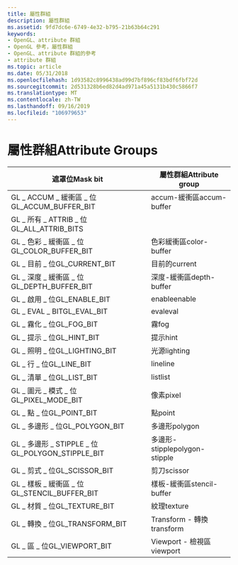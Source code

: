 ```yaml
---
title: 屬性群組
description: 屬性群組
ms.assetid: 9fd7dc6e-6749-4e32-b795-21b63b64c291
keywords:
- OpenGL、attribute 群組
- OpenGL 參考，屬性群組
- OpenGL、attribute 群組的參考
- attribute 群組
ms.topic: article
ms.date: 05/31/2018
ms.openlocfilehash: 1d93582c8996438ad99d7bf896cf83bdf6fbf72d
ms.sourcegitcommit: 2d531328b6ed82d4ad971a45a5131b430c5866f7
ms.translationtype: MT
ms.contentlocale: zh-TW
ms.lasthandoff: 09/16/2019
ms.locfileid: "106979653"
---
```

# <a name="attribute-groups"></a><span data-ttu-id="9b8ee-107">屬性群組</span><span class="sxs-lookup"><span data-stu-id="9b8ee-107">Attribute Groups</span></span>



| <span data-ttu-id="9b8ee-108">遮罩位</span><span class="sxs-lookup"><span data-stu-id="9b8ee-108">Mask bit</span></span>                  | <span data-ttu-id="9b8ee-109">屬性群組</span><span class="sxs-lookup"><span data-stu-id="9b8ee-109">Attribute group</span></span> |
|---------------------------|-----------------|
| <span data-ttu-id="9b8ee-110">GL \_ ACCUM \_ 緩衝區 \_ 位</span><span class="sxs-lookup"><span data-stu-id="9b8ee-110">GL\_ACCUM\_BUFFER\_BIT</span></span>    | <span data-ttu-id="9b8ee-111">accum-緩衝區</span><span class="sxs-lookup"><span data-stu-id="9b8ee-111">accum-buffer</span></span>    |
| <span data-ttu-id="9b8ee-112">GL \_ 所有 \_ ATTRIB \_ 位</span><span class="sxs-lookup"><span data-stu-id="9b8ee-112">GL\_ALL\_ATTRIB\_BITS</span></span>     |                 |
| <span data-ttu-id="9b8ee-113">GL \_ 色彩 \_ 緩衝區 \_ 位</span><span class="sxs-lookup"><span data-stu-id="9b8ee-113">GL\_COLOR\_BUFFER\_BIT</span></span>    | <span data-ttu-id="9b8ee-114">色彩緩衝區</span><span class="sxs-lookup"><span data-stu-id="9b8ee-114">color-buffer</span></span>    |
| <span data-ttu-id="9b8ee-115">GL \_ 目前 \_ 位</span><span class="sxs-lookup"><span data-stu-id="9b8ee-115">GL\_CURRENT\_BIT</span></span>          | <span data-ttu-id="9b8ee-116">目前的</span><span class="sxs-lookup"><span data-stu-id="9b8ee-116">current</span></span>         |
| <span data-ttu-id="9b8ee-117">GL \_ 深度 \_ 緩衝區 \_ 位</span><span class="sxs-lookup"><span data-stu-id="9b8ee-117">GL\_DEPTH\_BUFFER\_BIT</span></span>    | <span data-ttu-id="9b8ee-118">深度-緩衝區</span><span class="sxs-lookup"><span data-stu-id="9b8ee-118">depth-buffer</span></span>    |
| <span data-ttu-id="9b8ee-119">GL \_ 啟用 \_ 位</span><span class="sxs-lookup"><span data-stu-id="9b8ee-119">GL\_ENABLE\_BIT</span></span>           | <span data-ttu-id="9b8ee-120">enable</span><span class="sxs-lookup"><span data-stu-id="9b8ee-120">enable</span></span>          |
| <span data-ttu-id="9b8ee-121">GL \_ EVAL \_ BIT</span><span class="sxs-lookup"><span data-stu-id="9b8ee-121">GL\_EVAL\_BIT</span></span>             | <span data-ttu-id="9b8ee-122">eval</span><span class="sxs-lookup"><span data-stu-id="9b8ee-122">eval</span></span>            |
| <span data-ttu-id="9b8ee-123">GL \_ 霧化 \_ 位</span><span class="sxs-lookup"><span data-stu-id="9b8ee-123">GL\_FOG\_BIT</span></span>              | <span data-ttu-id="9b8ee-124">霧</span><span class="sxs-lookup"><span data-stu-id="9b8ee-124">fog</span></span>             |
| <span data-ttu-id="9b8ee-125">GL \_ 提示 \_ 位</span><span class="sxs-lookup"><span data-stu-id="9b8ee-125">GL\_HINT\_BIT</span></span>             | <span data-ttu-id="9b8ee-126">提示</span><span class="sxs-lookup"><span data-stu-id="9b8ee-126">hint</span></span>            |
| <span data-ttu-id="9b8ee-127">GL \_ 照明 \_ 位</span><span class="sxs-lookup"><span data-stu-id="9b8ee-127">GL\_LIGHTING\_BIT</span></span>         | <span data-ttu-id="9b8ee-128">光源</span><span class="sxs-lookup"><span data-stu-id="9b8ee-128">lighting</span></span>        |
| <span data-ttu-id="9b8ee-129">GL \_ 行 \_ 位</span><span class="sxs-lookup"><span data-stu-id="9b8ee-129">GL\_LINE\_BIT</span></span>             | <span data-ttu-id="9b8ee-130">line</span><span class="sxs-lookup"><span data-stu-id="9b8ee-130">line</span></span>            |
| <span data-ttu-id="9b8ee-131">GL \_ 清單 \_ 位</span><span class="sxs-lookup"><span data-stu-id="9b8ee-131">GL\_LIST\_BIT</span></span>             | <span data-ttu-id="9b8ee-132">list</span><span class="sxs-lookup"><span data-stu-id="9b8ee-132">list</span></span>            |
| <span data-ttu-id="9b8ee-133">GL \_ 圖元 \_ 模式 \_ 位</span><span class="sxs-lookup"><span data-stu-id="9b8ee-133">GL\_PIXEL\_MODE\_BIT</span></span>      | <span data-ttu-id="9b8ee-134">像素</span><span class="sxs-lookup"><span data-stu-id="9b8ee-134">pixel</span></span>           |
| <span data-ttu-id="9b8ee-135">GL \_ 點 \_ 位</span><span class="sxs-lookup"><span data-stu-id="9b8ee-135">GL\_POINT\_BIT</span></span>            | <span data-ttu-id="9b8ee-136">點</span><span class="sxs-lookup"><span data-stu-id="9b8ee-136">point</span></span>           |
| <span data-ttu-id="9b8ee-137">GL \_ 多邊形 \_ 位</span><span class="sxs-lookup"><span data-stu-id="9b8ee-137">GL\_POLYGON\_BIT</span></span>          | <span data-ttu-id="9b8ee-138">多邊形</span><span class="sxs-lookup"><span data-stu-id="9b8ee-138">polygon</span></span>         |
| <span data-ttu-id="9b8ee-139">GL \_ 多邊形 \_ STIPPLE \_ 位</span><span class="sxs-lookup"><span data-stu-id="9b8ee-139">GL\_POLYGON\_STIPPLE\_BIT</span></span> | <span data-ttu-id="9b8ee-140">多邊形-stipple</span><span class="sxs-lookup"><span data-stu-id="9b8ee-140">polygon-stipple</span></span> |
| <span data-ttu-id="9b8ee-141">GL \_ 剪式 \_ 位</span><span class="sxs-lookup"><span data-stu-id="9b8ee-141">GL\_SCISSOR\_BIT</span></span>          | <span data-ttu-id="9b8ee-142">剪刀</span><span class="sxs-lookup"><span data-stu-id="9b8ee-142">scissor</span></span>         |
| <span data-ttu-id="9b8ee-143">GL \_ 樣板 \_ 緩衝區 \_ 位</span><span class="sxs-lookup"><span data-stu-id="9b8ee-143">GL\_STENCIL\_BUFFER\_BIT</span></span>  | <span data-ttu-id="9b8ee-144">樣板-緩衝區</span><span class="sxs-lookup"><span data-stu-id="9b8ee-144">stencil-buffer</span></span>  |
| <span data-ttu-id="9b8ee-145">GL \_ 材質 \_ 位</span><span class="sxs-lookup"><span data-stu-id="9b8ee-145">GL\_TEXTURE\_BIT</span></span>          | <span data-ttu-id="9b8ee-146">紋理</span><span class="sxs-lookup"><span data-stu-id="9b8ee-146">texture</span></span>         |
| <span data-ttu-id="9b8ee-147">GL \_ 轉換 \_ 位</span><span class="sxs-lookup"><span data-stu-id="9b8ee-147">GL\_TRANSFORM\_BIT</span></span>        | <span data-ttu-id="9b8ee-148">Transform - 轉換</span><span class="sxs-lookup"><span data-stu-id="9b8ee-148">transform</span></span>       |
| <span data-ttu-id="9b8ee-149">GL \_ 區 \_ 位</span><span class="sxs-lookup"><span data-stu-id="9b8ee-149">GL\_VIEWPORT\_BIT</span></span>         | <span data-ttu-id="9b8ee-150">Viewport - 檢視區</span><span class="sxs-lookup"><span data-stu-id="9b8ee-150">viewport</span></span>        |



 

 

 




